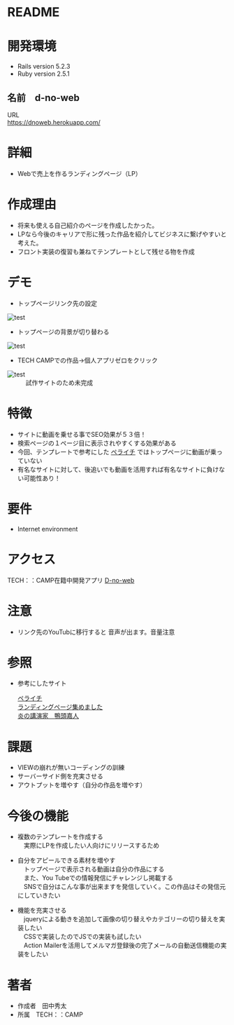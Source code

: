 # README

# 開発環境
* Rails version
5.2.3
* Ruby version
2.5.1

## 名前　d-no-web  
URL  
https://dnoweb.herokuapp.com/

# 詳細  

* Webで売上を作るランディングページ（LP）

# 作成理由  

* 将来も使える自己紹介のページを作成したかった。
* LPなら今後のキャリアで形に残った作品を紹介してビジネスに繋げやすいと考えた。
* フロント実装の復習も兼ねてテンプレートとして残せる物を作成

# デモ  

 * トップページリンク先の設定  
 
 ![test](https://user-images.githubusercontent.com/61194189/79075195-50737b80-7d2c-11ea-84c4-41145b203100.gif)
 
 
 * トップページの背景が切り替わる  
 
 ![test](https://user-images.githubusercontent.com/61194189/79075459-f673b580-7d2d-11ea-973d-4549a333cfac.gif)

 
 * TECH CAMPでの作品→個人アプリゼロをクリック
 
 ![test](https://user-images.githubusercontent.com/61194189/78894919-ed25e700-7aa8-11ea-8256-0edd7dbeb742.gif)  
 　　　試作サイトのため未完成
 
# 特徴  

* サイトに動画を乗せる事でSEO効果が５３倍！  
* 検索ページの１ページ目に表示されやすくする効果がある  
* 今回、テンプレートで参考にした
[ペライチ](https://peraichi.com/)
ではトップページに動画が乗っていない   
* 有名なサイトに対して、後追いでも動画を活用すれば有名なサイトに負けない可能性あり！

# 要件  

* Internet environment

# アクセス  

TECH：：CAMP在籍中開発アプリ
[D-no-web](https://dnoweb.herokuapp.com/)

# 注意  

* リンク先のYouTubに移行すると
音声が出ます。音量注意

# 参照  
* 参考にしたサイト  

  [ペライチ](https://peraichi.com/)  
  [ランディングページ集めました](http://lp-web.com/?fbclid=IwAR2IBRO4NAVuumN32U_M1rhNU9-yIWEb_UG9Xj3micj21WATEhw2HW2qYp4)  
  [炎の講演家　鴨頭嘉人](https://kamogashira.com/)


# 課題  

* VIEWの崩れが無いコーディングの訓練
* サーバーサイド側を充実させる
* アウトプットを増やす（自分の作品を増やす）

# 今後の機能  

* 複数のテンプレートを作成する  
　実際にLPを作成したい人向けにリリースするため
 
* 自分をアピールできる素材を増やす  
　トップページで表示される動画は自分の作品にする  
　また、You Tubeでの情報発信にチャレンジし掲載する  
　SNSで自分はこんな事が出来ますを発信していく。この作品はその発信元にしていきたい  
 
* 機能を充実させる  
　jqueryによる動きを追加して画像の切り替えやカテゴリーの切り替えを実装したい  
　CSSで実装したのでJSでの実装も試したい    
　Action Mailerを活用してメルマガ登録後の完了メールの自動送信機能の実装をしたい

# 著者  

* 作成者　田中秀太
* 所属　TECH：：CAMP

